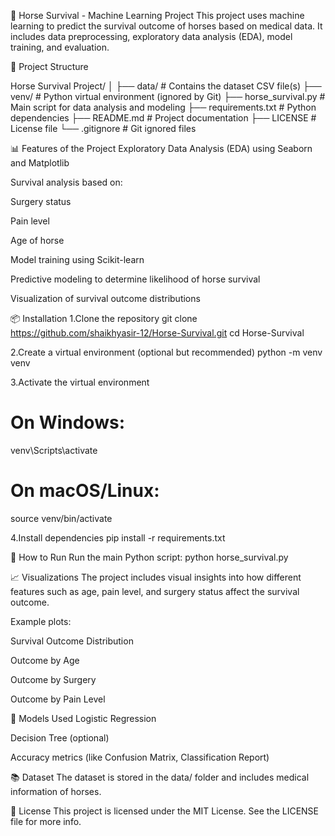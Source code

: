 🐎 Horse Survival - Machine Learning Project
This project uses machine learning to predict the survival outcome of horses based on medical data. It includes data preprocessing, exploratory data analysis (EDA), model training, and evaluation.


📁 Project Structure

Horse Survival Project/
│
├── data/                    # Contains the dataset CSV file(s)
├── venv/                   # Python virtual environment (ignored by Git)
├── horse_survival.py       # Main script for data analysis and modeling
├── requirements.txt        # Python dependencies
├── README.md               # Project documentation
├── LICENSE                 # License file
└── .gitignore              # Git ignored files

📊 Features of the Project
Exploratory Data Analysis (EDA) using Seaborn and Matplotlib

Survival analysis based on:

Surgery status

Pain level

Age of horse

Model training using Scikit-learn

Predictive modeling to determine likelihood of horse survival

Visualization of survival outcome distributions

📦 Installation
1.Clone the repository
git clone https://github.com/shaikhyasir-12/Horse-Survival.git
cd Horse-Survival

2.Create a virtual environment (optional but recommended)
python -m venv venv

3.Activate the virtual environment
# On Windows:
venv\Scripts\activate

# On macOS/Linux:
source venv/bin/activate

4.Install dependencies
pip install -r requirements.txt

🚀 How to Run
Run the main Python script:
python horse_survival.py

📈 Visualizations
The project includes visual insights into how different features such as age, pain level, and surgery status affect the survival outcome.

Example plots:

Survival Outcome Distribution

Outcome by Age

Outcome by Surgery

Outcome by Pain Level


🧠 Models Used
Logistic Regression

Decision Tree (optional)

Accuracy metrics (like Confusion Matrix, Classification Report)

📚 Dataset
The dataset is stored in the data/ folder and includes medical information of horses.

🪪 License
This project is licensed under the MIT License. See the LICENSE file for more info.
